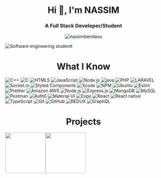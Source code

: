 
<h1 align="center">Hi 👋, I'm NASSIM</h1>

<h3 align="center">A Full Stack Developer/Student</h3>
<p align="center"> <img src="https://komarev.com/ghpvc/?username=nassimbendaou" alt="nassimbendaou" /> </p>


![Software engineering studentt](https://img.shields.io/badge/-webtipstricks-000000?style=for-the-badge&logo=react&logoColor=white)
<h1 align="center">What I Know</h1>

![C++](https://img.shields.io/badge/-C++-000000?style=flat&logo=C%2B%2B&logoColor=00599C)
![C](https://img.shields.io/badge/-C%20language-000000?style=flat&logo=C&logoColor=FDFDFD)
![HTML5](https://img.shields.io/badge/-HTML5-000000?style=flat&logo=HTML5)
![JavaScript](https://img.shields.io/badge/-JavaScript-000000?style=flat&logo=javascript)
![Node.js](https://img.shields.io/badge/-Node.js-000000?style=flat&logo=node.js&logoColor=339933)
![java](https://img.shields.io/badge/-JAVA-000000?style=flat&logo=JAVA&logoColor=FDFDFD)
![PHP](https://img.shields.io/badge/-PHP-000000?style=flat&logo=PHP)
![LARAVEL](https://img.shields.io/badge/-LARAVEL-000000?style=flat&logo=LARAVEL&logoColor=ff9f43)
![Socket.io](https://img.shields.io/badge/-Socket.io-000?&logo=Socket.io)
![Styled Components](https://img.shields.io/badge/-Styled%20Components-000?&logo=styled-components)
![Xcode](https://img.shields.io/badge/-Xcode-000?&logo=Xcode)
![NPM](https://img.shields.io/badge/-NPM-000?&logo=NPM)
![Ubuntu](https://img.shields.io/badge/-Ubuntu-000?&logo=Ubuntu)
![Eslint](https://img.shields.io/badge/-Eslint-000?&logo=Eslint)
![Prettier](https://img.shields.io/badge/-Prettier-000?&logo=Prettier)
![Amazon AWS](https://img.shields.io/badge/-Amazon%20AWS-000?&logo=amazon-aws)
![Node.js](https://img.shields.io/badge/-Node.js-000?&logo=node.js)
![Express.js](https://img.shields.io/badge/-Express.js-000)
![MongoDB](https://img.shields.io/badge/-MongoDB-000?&logo=mongodb)
![MySQL](https://img.shields.io/badge/-MySQL-000?&logo=mysql&logoColor=FFFFFF)
![Postman](https://img.shields.io/badge/-Postman-000?&logo=Postman)
![Auth0](https://img.shields.io/badge/-Auth0-000?&logo=Auth0)
![Material UI](https://img.shields.io/badge/-Material%20UI-000?&logo=Material-UI)
![Expo](https://img.shields.io/badge/-Expo-000?&logo=Expo)
![React](https://img.shields.io/badge/-React-000?&logo=React)
![React native](https://img.shields.io/badge/-React%20native-000?&logo=React)
![TypeScript](https://img.shields.io/badge/-TypeScript-000000?style=flat&logo=typescript&logoColor=007ACC)
![Git](https://img.shields.io/badge/-Git-000000?style=flat&logo=git&logoColor=F05032)
![GitHub](https://img.shields.io/badge/-GitHub-000000?style=flat&logo=github&logoColor=FFFFFF)
![REDUX](https://img.shields.io/badge/-REDUX-000000?style=flat&logo=REDUX&logoColor=8000FF)
![GraphQL](https://img.shields.io/badge/-GraphQL-000000?style=flat&logo=graphql&logoColor=e84393)

<h1 align="center">Projects</h1>


<img align="" height='130px' src="https://github-readme-stats.vercel.app/api?username=nassimbendaou&hide_title=true&show_icons=true&include_all_commits=true&line_height=21&theme=dracula" /><img align="" height='130px' src="https://github-readme-stats.vercel.app/api/top-langs/?username=nassimbendaou&hide_title=true&layout=compact&theme=dracula" />




